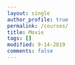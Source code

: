 ```yaml
---
layout: single
author_profile: true
permalink: /courses/
title: Movie
tags: []
modified: 9-14-2019
comments: false
---
```

